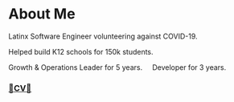 # About Me
Latinx Software Engineer volunteering against COVID-19. 

Helped build K12 schools for 150k students. 

Growth & Operations Leader for 5 years.
&nbsp;
&nbsp;
Developer for 3 years.


### <a class="grow" href="https://docs.google.com/document/d/1M6Dzca51l6znFsI42IgX4qqEJN7VgImgNTWHhVYLItg/edit?usp=sharing" target="_blank">📎**CV**📑</a>